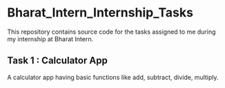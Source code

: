 # Bharat_Intern_Internship_Tasks
This repository contains source code for the tasks assigned to me during my internship at Bharat Intern.

## Task 1 :  Calculator App 

A calculator app having basic functions like add, subtract, divide, multiply.


